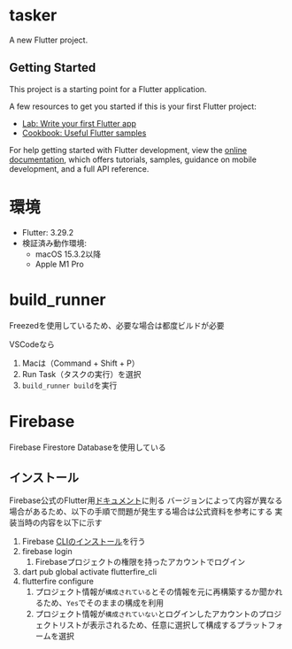 # tasker

A new Flutter project.

## Getting Started

This project is a starting point for a Flutter application.

A few resources to get you started if this is your first Flutter project:

- [Lab: Write your first Flutter app](https://docs.flutter.dev/get-started/codelab)
- [Cookbook: Useful Flutter samples](https://docs.flutter.dev/cookbook)

For help getting started with Flutter development, view the
[online documentation](https://docs.flutter.dev/), which offers tutorials,
samples, guidance on mobile development, and a full API reference.

# 環境
* Flutter: 3.29.2
* 検証済み動作環境:
  * macOS 15.3.2以降
  * Apple M1 Pro

# build_runner
Freezedを使用しているため、必要な場合は都度ビルドが必要

VSCodeなら
1. Macは（Command + Shift + P）
2. Run Task（タスクの実行）を選択
3. `build_runner build`を実行


# Firebase
Firebase Firestore Databaseを使用している

## インストール
Firebase公式のFlutter用[ドキュメント](https://firebase.google.com/docs/flutter/setup?hl=ja&platform=android#install-cli-tools)に則る
バージョンによって内容が異なる場合があるため、以下の手順で問題が発生する場合は公式資料を参考にする
実装当時の内容を以下に示す

1. Firebase [CLIのインストール](https://firebase.google.com/docs/cli?hl=ja&_gl=1*4aos44*_up*MQ..*_ga*MTY3NjA2MjM4My4xNzQzOTEzNjcy*_ga_CW55HF8NVT*MTc0MzkxMzY3Mi4xLjAuMTc0MzkxMzY3Mi4wLjAuMA..#setup_update_cli)を行う
2. firebase login
   1. Firebaseプロジェクトの権限を持ったアカウントでログイン
3. dart pub global activate flutterfire_cli
4. flutterfire configure
   1. プロジェクト情報が`構成されている`とその情報を元に再構築するか聞かれるため、`Yes`でそのままの構成を利用
   2. プロジェクト情報が`構成されていない`とログインしたアカウントのプロジェクトリストが表示されるため、任意に選択して構成するプラットフォームを選択


